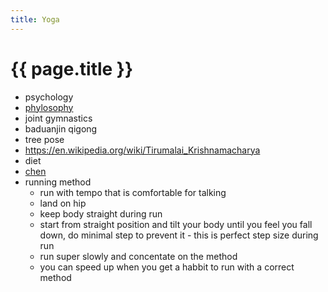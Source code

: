 ```yaml
---
title: Yoga
---
```


# {{ page.title }}

* psychology
* [phylosophy](/2024/01/04/phylosophy.html)
* joint gymnastics
* baduanjin qigong
* tree pose
* https://en.wikipedia.org/wiki/Tirumalai_Krishnamacharya
* diet
* [chen](http://chentaijistudy.com/about.html)
* running method
  * run with tempo that is comfortable for talking
  * land on hip
  * keep body straight during run
  * start from straight position and tilt your body until you feel you fall down, do minimal step to prevent it - this is perfect step size during run
  * run super slowly and concentate on the method
  * you can speed up when you get a habbit to run with a correct method

